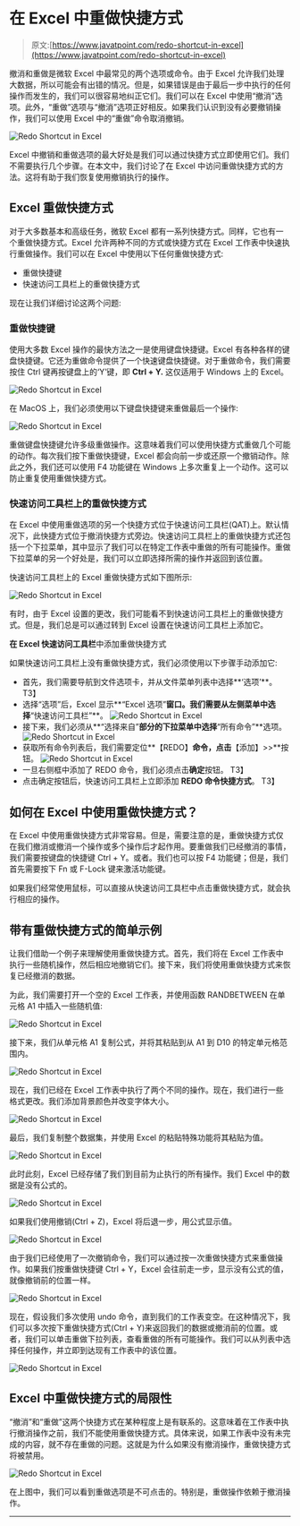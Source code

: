 # 在 Excel 中重做快捷方式

> 原文:[https://www.javatpoint.com/redo-shortcut-in-excel](https://www.javatpoint.com/redo-shortcut-in-excel)

撤消和重做是微软 Excel 中最常见的两个选项或命令。由于 Excel 允许我们处理大数据，所以可能会有出错的情况。但是，如果错误是由于最后一步中执行的任何操作而发生的，我们可以很容易地纠正它们。我们可以在 Excel 中使用“撤消”选项。此外，“重做”选项与“撤消”选项正好相反。如果我们认识到没有必要撤销操作，我们可以使用 Excel 中的“重做”命令取消撤销。

![Redo Shortcut in Excel](../Images/1617103ebdb76f6301f117306673438b.png)

Excel 中撤销和重做选项的最大好处是我们可以通过快捷方式立即使用它们。我们不需要执行几个步骤。在本文中，我们讨论了在 Excel 中访问重做快捷方式的方法。这将有助于我们恢复使用撤销执行的操作。

## Excel 重做快捷方式

对于大多数基本和高级任务，微软 Excel 都有一系列快捷方式。同样，它也有一个重做快捷方式。Excel 允许两种不同的方式或快捷方式在 Excel 工作表中快速执行重做操作。我们可以在 Excel 中使用以下任何重做快捷方式:

*   重做快捷键
*   快速访问工具栏上的重做快捷方式

现在让我们详细讨论这两个问题:

### 重做快捷键

使用大多数 Excel 操作的最快方法之一是使用键盘快捷键。Excel 有各种各样的键盘快捷键。它还为重做命令提供了一个快速键盘快捷键。对于重做命令，我们需要按住 Ctrl 键再按键盘上的‘Y’键，即 **Ctrl + Y.** 这仅适用于 Windows 上的 Excel。

![Redo Shortcut in Excel](../Images/6f3b6acc0e6da2a30fffe9bf81a88fff.png)

在 MacOS 上，我们必须使用以下键盘快捷键来重做最后一个操作:

![Redo Shortcut in Excel](../Images/b443116a67da3a7670c99886a0b3223a.png)

重做键盘快捷键允许多级重做操作。这意味着我们可以使用快捷方式重做几个可能的动作。每次我们按下重做快捷键，Excel 都会向前一步或还原一个撤销动作。除此之外，我们还可以使用 F4 功能键在 Windows 上多次重复上一个动作。这可以防止重复使用重做快捷方式。

### 快速访问工具栏上的重做快捷方式

在 Excel 中使用重做选项的另一个快捷方式位于快速访问工具栏(QAT)上。默认情况下，此快捷方式位于撤消快捷方式旁边。快速访问工具栏上的重做快捷方式还包括一个下拉菜单，其中显示了我们可以在特定工作表中重做的所有可能操作。重做下拉菜单的另一个好处是，我们可以立即选择所需的操作并返回到该位置。

快速访问工具栏上的 Excel 重做快捷方式如下图所示:

![Redo Shortcut in Excel](../Images/3157d7caee92d6fbb2c872e1484c91c3.png)

有时，由于 Excel 设置的更改，我们可能看不到快速访问工具栏上的重做快捷方式。但是，我们总是可以通过转到 Excel 设置在快速访问工具栏上添加它。

**在 Excel 快速访问工具栏**中添加重做快捷方式

如果快速访问工具栏上没有重做快捷方式，我们必须使用以下步骤手动添加它:

*   首先，我们需要导航到文件选项卡，并从文件菜单列表中选择**‘选项’**。
    T3】
*   选择“选项”后，Excel 显示**“Excel 选项”**窗口。我们需要从左侧菜单中选择**“快速访问工具栏”**。
    ![Redo Shortcut in Excel](../Images/48eccaf27105cab37575ad0ef97fe5f0.png)
*   接下来，我们必须从**“选择来自”**部分的下拉菜单中选择**“所有命令”**选项。
    ![Redo Shortcut in Excel](../Images/bd8e29bd9e350a893f850378d81e59a7.png)
*   获取所有命令列表后，我们需要定位**【REDO】**命令，点击**【添加】>>**按钮。
    ![Redo Shortcut in Excel](../Images/d16933ebfd83442e2f81293c670704be.png)
*   一旦右侧框中添加了 REDO 命令，我们必须点击**确定**按钮。
    T3】
*   点击确定按钮后，快速访问工具栏上立即添加 **REDO 命令快捷方式**。
    T3】

## 如何在 Excel 中使用重做快捷方式？

在 Excel 中使用重做快捷方式非常容易。但是，需要注意的是，重做快捷方式仅在我们撤消或撤消一个操作或多个操作后才起作用。要重做我们已经撤消的事情，我们需要按键盘的快捷键 Ctrl + Y。或者。我们也可以按 F4 功能键；但是，我们首先需要按下 Fn 或 F-Lock 键来激活功能键。

如果我们经常使用鼠标，可以直接从快速访问工具栏中点击重做快捷方式，就会执行相应的操作。

## 带有重做快捷方式的简单示例

让我们借助一个例子来理解使用重做快捷方式。首先，我们将在 Excel 工作表中执行一些随机操作，然后相应地撤销它们。接下来，我们将使用重做快捷方式来恢复已经撤消的数据。

为此，我们需要打开一个空的 Excel 工作表，并使用函数 RANDBETWEEN 在单元格 A1 中插入一些随机值:

![Redo Shortcut in Excel](../Images/8049e9cc299ad06112501407c090615a.png)

接下来，我们从单元格 A1 复制公式，并将其粘贴到从 A1 到 D10 的特定单元格范围内。

![Redo Shortcut in Excel](../Images/3817e40a75ac383c74a6def21f1e74d3.png)

现在，我们已经在 Excel 工作表中执行了两个不同的操作。现在，我们进行一些格式更改。我们添加背景颜色并改变字体大小。

![Redo Shortcut in Excel](../Images/fd7a1d892a7089ab2ada9e333f83ffdd.png)

最后，我们复制整个数据集，并使用 Excel 的粘贴特殊功能将其粘贴为值。

![Redo Shortcut in Excel](../Images/d43ca5fe3acc51bab3f7f65f81661786.png)

此时此刻，Excel 已经存储了我们到目前为止执行的所有操作。我们 Excel 中的数据是没有公式的。

![Redo Shortcut in Excel](../Images/73820caf5bc8813301c6c3c8cabfbb7a.png)

如果我们使用撤销(Ctrl + Z)，Excel 将后退一步，用公式显示值。

![Redo Shortcut in Excel](../Images/abff6e9130dfac801d1d70f64df31fa3.png)

由于我们已经使用了一次撤销命令，我们可以通过按一次重做快捷方式来重做操作。如果我们按重做快捷键 Ctrl + Y，Excel 会往前走一步，显示没有公式的值，就像撤销前的位置一样。

![Redo Shortcut in Excel](../Images/94ae2e2341126853dfd79c8b93991d54.png)

现在，假设我们多次使用 undo 命令，直到我们的工作表变空。在这种情况下，我们可以多次按下重做快捷方式(Ctrl + Y)来返回我们的数据或撤消前的位置。或者，我们可以单击重做下拉列表，查看重做的所有可能操作。我们可以从列表中选择任何操作，并立即到达现有工作表中的该位置。

![Redo Shortcut in Excel](../Images/1bf3e5ec5aae4c727dbbee1556733dbc.png)

## Excel 中重做快捷方式的局限性

“撤消”和“重做”这两个快捷方式在某种程度上是有联系的。这意味着在工作表中执行撤消操作之前，我们不能使用重做快捷方式。具体来说，如果工作表中没有未完成的内容，就不存在重做的问题。这就是为什么如果没有撤消操作，重做快捷方式将被禁用。

![Redo Shortcut in Excel](../Images/aae0a7832e7c3ac25ebbd479d297a809.png)

在上图中，我们可以看到重做选项是不可点击的。特别是，重做操作依赖于撤消操作。

* * *